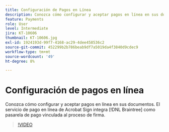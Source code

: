 ```yaml
---
title: Configuración de Pagos en Línea
description: Conozca cómo configurar y aceptar pagos en línea en sus documentos
feature: Payments
role: User
level: Intermediate
jira: KT-10606
thumbnail: KT-10606.jpg
exl-id: 1924193d-99f7-4168-ac29-4dee458536c2
source-git-commit: 452299b2b786beab9df7a5019da4f3840d9cdec9
workflow-type: tm+mt
source-wordcount: '49'
ht-degree: 8%

---
```


# Configuración de pagos en línea

Conozca cómo configurar y aceptar pagos en línea en sus documentos. El servicio de pago en línea de Acrobat Sign integra [!DNL Braintree] como pasarela de pago vinculada al proceso de firma.

>[!VIDEO](https://video.tv.adobe.com/v/3414430?quality=12&learn=on&hidetitle=true&captions=spa)
